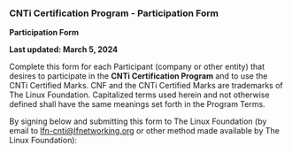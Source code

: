 ### CNTi Certification Program - Participation Form

**Participation Form**

**Last updated: March 5, 2024**

Complete this form for each Participant (company or other entity) that desires to participate in the **CNTi Certification Program** and to use the CNTi Certified Marks. CNF and the CNTi Certified Marks are trademarks of The Linux Foundation. Capitalized terms used herein and not otherwise defined shall have the same meanings set forth in the Program Terms.

By signing below and submitting this form to The Linux Foundation (by email to [lfn-cnti@lfnetworking.org](mailto:lfn-cnti@lfnetworking.org) or other method made available by The Linux Foundation):

